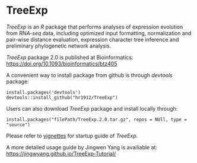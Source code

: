 TreeExp
=======

*TreeExp* is an *R* package that performs analyses of expression
evolution from *RNA-seq* data, including optimized input formatting,
normalization and pair-wise distance evaluation, expression character
tree inference and preliminary phylogenetic network analysis.

*TreeExp* package 2.0 is published at Bioinformatics:
https://doi.org/10.1093/bioinformatics/btz405

A convenient way to install package from github is through *devtools*
package:

    install.packages('devtools')
    devtools::install_github("hr1912/TreeExp")

Users can also download *TreeExp* package and install locally through:

    install.packages("filePath/TreeExp.2.0.tar.gz", repos = NUll, type = "source")

Please refer to
[vignettes](https://github.com/hr1912/TreeExp/tree/master/vignettes) for
startup guide of *TreeExp*.

A more detailed usage guide by Jingwen Yang is availiable at:
https://jingwyang.github.io/TreeExp-Tutorial/
